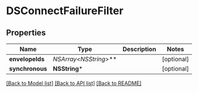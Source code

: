 # DSConnectFailureFilter

## Properties
Name | Type | Description | Notes
------------ | ------------- | ------------- | -------------
**envelopeIds** | **NSArray&lt;NSString*&gt;*** |  | [optional] 
**synchronous** | **NSString*** |  | [optional] 

[[Back to Model list]](../README.md#documentation-for-models) [[Back to API list]](../README.md#documentation-for-api-endpoints) [[Back to README]](../README.md)


